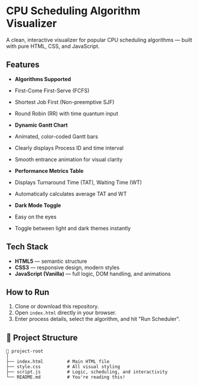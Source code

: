 #  CPU Scheduling Algorithm Visualizer

A clean, interactive visualizer for popular CPU scheduling algorithms — built with pure HTML, CSS, and JavaScript.

## Features

-  **Algorithms Supported**
  - First-Come First-Serve (FCFS)
  - Shortest Job First (Non-preemptive SJF)
  - Round Robin (RR) with time quantum input

-  **Dynamic Gantt Chart**
  - Animated, color-coded Gantt bars
  - Clearly displays Process ID and time interval
  - Smooth entrance animation for visual clarity

-  **Performance Metrics Table**
  - Displays Turnaround Time (TAT), Waiting Time (WT)
  - Automatically calculates average TAT and WT

-  **Dark Mode Toggle**
  - Easy on the eyes
  - Toggle between light and dark themes instantly

##  Tech Stack

- **HTML5** — semantic structure
- **CSS3** — responsive design, modern styles
- **JavaScript (Vanilla)** — full logic, DOM handling, and animations

##  How to Run

1. Clone or download this repository.
2. Open `index.html` directly in your browser.
3. Enter process details, select the algorithm, and hit "Run Scheduler".

## 📂 Project Structure
```text
📁 project-root
│
├── index.html         # Main HTML file
├── style.css          # All visual styling
├── script.js          # Logic, scheduling, and interactivity
└── README.md          # You're reading this!
